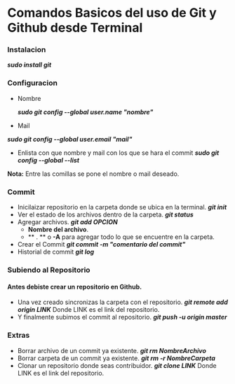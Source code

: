 # Comandos Basicos del uso de Git y Github desde Terminal

### Instalacion
***sudo install git***

### Configuracion
- Nombre

	***sudo git config --global user.name "nombre"***
- Mail

***sudo git config --global user.email "mail"***
- Enlista con que nombre y mail con los que se hara el commit
***sudo git config --global --list*** 

**Nota:** Entre las comillas se pone el nombre o mail deseado.

### Commit
- Inicilaizar repositorio en la carpeta donde se ubica en la terminal.
***git init***
- Ver el estado de los archivos dentro de la carpeta.
***git status***
- Agregar archivos.
***git add OPCION***
	- **Nombre del archivo**.
	- ** . ** o **-A** para agregar todo lo que se encuentre en la carpeta.
- Crear el Commit
***git commit -m "comentario del commit"***
- Historial de commit
***git log***

### Subiendo al Repositorio
#### Antes debiste crear un repositorio en Github.
- Una vez creado sincronizas la carpeta con el repositorio.
***git remote add origin LINK***
Donde LINK es el link del repositorio.
- Y finalmente subimos el commit al repositorio.
***git push -u origin master***

### Extras
- Borrar archivo de un commit ya existente.
***git rm NombreArchivo***
- Borrar carpeta de un commit ya existente.
***git rm -r NombreCarpeta***
- Clonar un repositorio donde seas contribuidor.
***git clone LINK***
Donde LINK es el link del repositorio.
